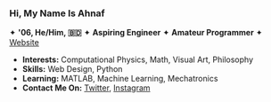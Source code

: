### Hi, My Name Is Ahnaf
✦ **'06, He/Him, 🇧🇩** ✦ **Aspiring Engineer** ✦ **Amateur Programmer** ✦ [Website](pikobyte-exe.github.io)

- **Interests:** Computational Physics, Math, Visual Art, Philosophy
- **Skills:** Web Design, Python
- **Learning:** MATLAB, Machine Learning, Mechatronics
- **Contact Me On:** [Twitter](https://twitter.com/https_bayleaf), [Instagram](https://www.instagram.com/pikobyte.exe/)
